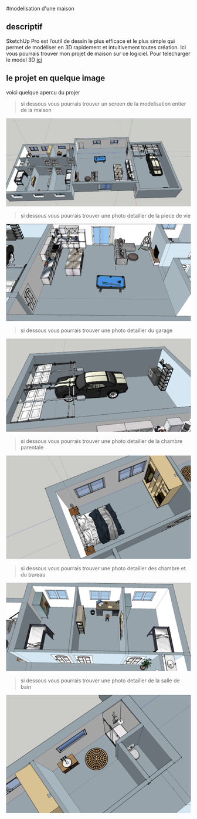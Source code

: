 #modelisation d'une maison

## descriptif 
SketchUp Pro est l’outil de dessin le plus efficace et le plus simple qui permet de modéliser en 3D rapidement et intuitivement toutes création.
Ici vous pourrais trouver mon projet de maison sur ce logiciel.
Pour telecharger le model 3D [ici](https://github.com/LouisDelprat/modelisation_3D/tree/main/Maison/Fichier_sketchup)

## le projet en quelque image
voici quelque apercu du projer

> si dessous vous pourrais trouver un screen de la modelisation entier de la maison

![](https://github.com/LouisDelprat/modelisation_3D/blob/main/Maison/maison_vue_entier.PNG)

> si dessous vous pourrais trouver une photo detailler de la piece de vie

![](https://github.com/LouisDelprat/modelisation_3D/blob/main/Maison/piece_de_vie.PNG)

> si dessous vous pourrais trouver une photo detailler du garage

![](https://github.com/LouisDelprat/modelisation_3D/blob/main/Maison/garage.PNG)

> si dessous vous pourrais trouver une photo detailler de la chambre parentale

![](https://github.com/LouisDelprat/modelisation_3D/blob/main/Maison/chambre_parentale.PNG)

> si dessous vous pourrais trouver une photo detailler des chambre et du bureau

![](https://github.com/LouisDelprat/modelisation_3D/blob/main/Maison/bureau%2Bchambre.PNG)

> si dessous vous pourrais trouver une photo detailler de la salle de bain

![](https://github.com/LouisDelprat/modelisation_3D/blob/main/Maison/salle_de_bain.PNG)
